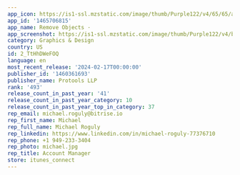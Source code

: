 ```yaml
---
app_icon: https://is1-ssl.mzstatic.com/image/thumb/Purple122/v4/65/65/ae/6565ae7a-0f11-3087-05a5-49cf86d54f09/AppIcon-1x_U007epad-0-0-0-85-220-0.png/1024x1024bb.png
app_id: '1465706815'
app_name: Remove Objects ·
app_screenshot: https://is1-ssl.mzstatic.com/image/thumb/Purple122/v4/bf/25/38/bf25387a-1d1d-0d8c-6cb0-56fb7d6c14b6/d5532f5c-0933-4a58-8d30-548f28e4a546_Artboard1.jpg/1284x2778bb.png
category: Graphics & Design
country: US
id: 2_TtHhDWeFOQ
language: en
most_recent_release: '2024-02-17T00:00:00'
publisher_id: '1460361693'
publisher_name: Protools LLP
rank: '493'
release_count_in_past_year: '41'
release_count_in_past_year_category: 10
release_count_in_past_year_top_in_category: 37
rep_email: michael.roguly@bitrise.io
rep_first_name: Michael
rep_full_name: Michael Roguly
rep_linkedin: https://www.linkedin.com/in/michael-roguly-77376710
rep_phone: +1 949-233-3404
rep_photo: michael.jpg
rep_title: Account Manager
store: itunes_connect
---
```

